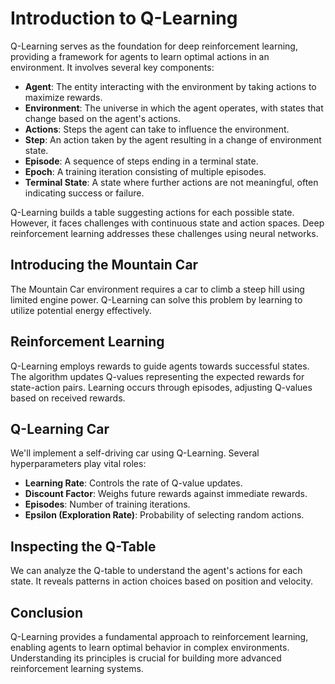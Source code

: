 # Introduction to Q-Learning

Q-Learning serves as the foundation for deep reinforcement learning, providing a framework for agents to learn optimal actions in an environment. It involves several key components:

- **Agent**: The entity interacting with the environment by taking actions to maximize rewards.
- **Environment**: The universe in which the agent operates, with states that change based on the agent's actions.
- **Actions**: Steps the agent can take to influence the environment.
- **Step**: An action taken by the agent resulting in a change of environment state.
- **Episode**: A sequence of steps ending in a terminal state.
- **Epoch**: A training iteration consisting of multiple episodes.
- **Terminal State**: A state where further actions are not meaningful, often indicating success or failure.

Q-Learning builds a table suggesting actions for each possible state. However, it faces challenges with continuous state and action spaces. Deep reinforcement learning addresses these challenges using neural networks.

## Introducing the Mountain Car

The Mountain Car environment requires a car to climb a steep hill using limited engine power. Q-Learning can solve this problem by learning to utilize potential energy effectively.

## Reinforcement Learning

Q-Learning employs rewards to guide agents towards successful states. The algorithm updates Q-values representing the expected rewards for state-action pairs. Learning occurs through episodes, adjusting Q-values based on received rewards.

## Q-Learning Car

We'll implement a self-driving car using Q-Learning. Several hyperparameters play vital roles:

- **Learning Rate**: Controls the rate of Q-value updates.
- **Discount Factor**: Weighs future rewards against immediate rewards.
- **Episodes**: Number of training iterations.
- **Epsilon (Exploration Rate)**: Probability of selecting random actions.

## Inspecting the Q-Table

We can analyze the Q-table to understand the agent's actions for each state. It reveals patterns in action choices based on position and velocity.

## Conclusion

Q-Learning provides a fundamental approach to reinforcement learning, enabling agents to learn optimal behavior in complex environments. Understanding its principles is crucial for building more advanced reinforcement learning systems.


